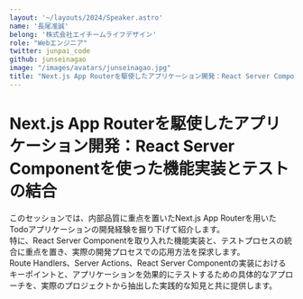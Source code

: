 ```yaml
---
layout: '~/layouts/2024/Speaker.astro'
name: '長尾准誠'
belong: '株式会社エイチームライフデザイン'
role: "Webエンジニア"
twitter: junpai_code
github: junseinagao
image: "/images/avatars/junseinagao.jpg"
title: "Next.js App Routerを駆使したアプリケーション開発：React Server Componentを使った機能実装とテストの結合"
---
```


# Next.js App Routerを駆使したアプリケーション開発：React Server Componentを使った機能実装とテストの結合


このセッションでは、内部品質に重点を置いたNext.js App Routerを用いたTodoアプリケーションの開発経験を掘り下げて紹介します。  
特に、React Server Componentを取り入れた機能実装と、テストプロセスの統合に重点を置き、実際の開発プロセスでの応用方法を探求します。  
Route Handlers、Server Actions、React Server Componentの実装におけるキーポイントと、アプリケーションを効果的にテストするための具体的なアプローチを、実際のプロジェクトから抽出した実践的な知見と共に提供します。
